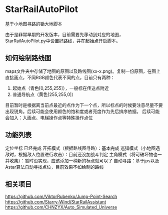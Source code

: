 # StarRailAutoPilot
基于小地图寻路的锄大地脚本

由于是非常早期的开发版本，目前需要先移动到对应的地图，StarRailAutoPilot.py中设置好路线，并在起始点开启脚本。

## 如何绘制路线图

maps文件夹中存储了地图的原图以及路线图(xx-x.png)。复制一份原图，在图上直接画点，不同RGB颜色代表不同的点，目前只有两种：
1. 起始点（青色[0,255,255]），一般标在传送点附近
2. 普通导航点（黄色[255,255,0]）


目前暂时是根据离当前点最近的点作为下一个点，所以标点的时候要注意尽量不要出现锐角。后续可能会使用颜色的饱和度或者亮度作为先后排序依据。
后续可能会加入：入画点、电梯操作点等特殊操作点位

## 功能列表
定位坐标 已经完成
开拓模式（根据路线图寻路）：基本完成
巡猎模式（小地图遇敌时，根据敌人位置进行攻击）：目前还没加战斗判定
主角模式（将可破坏物也一并收集）：暂时没实现，应该添加一种新的标点就可以了
自动寻路：基于jps以及Astar算法自动寻找点位，目前效果不如绘制的路线

## 相关项目

https://github.com/ViktorRubenko/Jump-Point-Search
https://github.com/Starry-Wind/StarRailAssistant
https://github.com/CHNZYX/Auto_Simulated_Universe